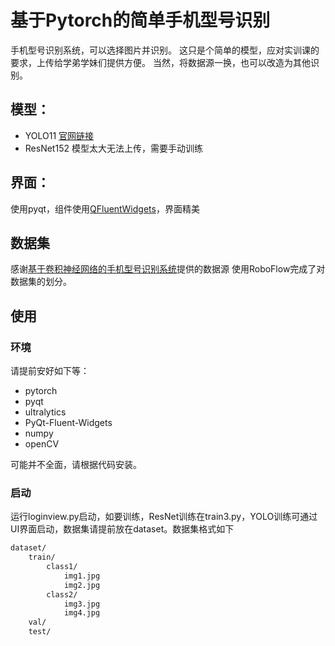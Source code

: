 # 基于Pytorch的简单手机型号识别
手机型号识别系统，可以选择图片并识别。
这只是个简单的模型，应对实训课的要求，上传给学弟学妹们提供方便。
当然，将数据源一换，也可以改造为其他识别。
## 模型：
- YOLO11 [官网链接](https://docs.ultralytics.com/zh/models/yolo11/#usage-examples)
- ResNet152 模型太大无法上传，需要手动训练
## 界面：
使用pyqt，组件使用[QFluentWidgets](https://qfluentwidgets.com/)，界面精美
## 数据集
感谢[基于卷积神经网络的手机型号识别系统](https://github.com/haotian02/Mobile-phone-model-recognition-system-based-on-convolutional-neural-network)提供的数据源
使用RoboFlow完成了对数据集的划分。
## 使用
### 环境
请提前安好如下等：
- pytorch
- pyqt
- ultralytics
- PyQt-Fluent-Widgets
- numpy
- openCV    
    
可能并不全面，请根据代码安装。
### 启动
运行loginview.py启动，如要训练，ResNet训练在train3.py，YOLO训练可通过UI界面启动，数据集请提前放在dataset。数据集格式如下
```bash
dataset/
    train/
        class1/
            img1.jpg
            img2.jpg
        class2/
            img3.jpg
            img4.jpg
    val/
    test/
```
